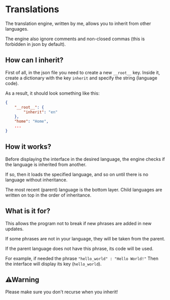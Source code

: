 # Translations

The translation engine, written by me, allows you to inherit from other languages.

The engine also ignore comments and non-closed commas (this is forbidden in json by default).


## How can I inherit?
First of all, in the json file you need to create a new `__root__` key. Inside it, create a dictionary with the key `inherit` and specify the string (language code).

As a result, it should look something like this:
```json
{
	"__root__": {
		"inherit": "en"
	},
	"home": "Home",
	...
}
```


## How it works?
Before displaying the interface in the desired language, the engine checks if the language is inherited from another. 

If so, then it loads the specified language, and so on until there is no language without inheritance.

The most recent (parent) language is the bottom layer. Child languages are written on top in the order of inheritance.


## What is it for?
This allows the program not to break if new phrases are added in new updates.

If some phrases are not in your language, they will be taken from the parent.

If the parent language does not have this phrase, its code will be used.

For example, if needed the phrase `"hello_world" : "Hello World!"` Then the interface will display its key (`hello_world`).


## ⚠Warning
Please make sure you don't recurse when you inherit!

